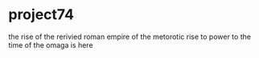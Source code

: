 # project74
the rise of the rerivied roman empire of the metorotic rise to power to the time of the omaga is here
